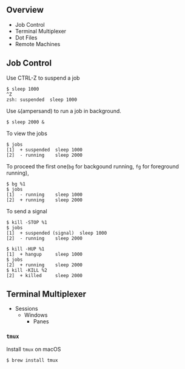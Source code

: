 
## Overview
- Job Control
- Terminal Multiplexer
- Dot Files
- Remote Machines


## Job Control
Use CTRL-Z to suspend a job
```console
$ sleep 1000
^Z
zsh: suspended  sleep 1000
```

Use `&`(ampersand) to run a job in background.

```console
$ sleep 2000 &
```

To view the jobs
```console
$ jobs
[1]  + suspended  sleep 1000
[2]  - running    sleep 2000
```

To proceed the first one(`bg` for backgound running, `fg` for foreground running),
```console
$ bg %1
$ jobs
[1]  - running    sleep 1000
[2]  + running    sleep 2000
```

To send a signal
```console
$ kill -STOP %1
$ jobs
[1]  + suspended (signal)  sleep 1000
[2]  - running    sleep 2000
```

```console
$ kill -HUP %1
[1]  + hangup     sleep 1000     
$ jobs
[2]  + running    sleep 2000   
$ kill -KILL %2
[2]  + killed     sleep 2000      
```

## Terminal Multiplexer
- Sessions
    - Windows
        - Panes


### `tmux`
Install `tmux` on macOS
```console
$ brew install tmux
```